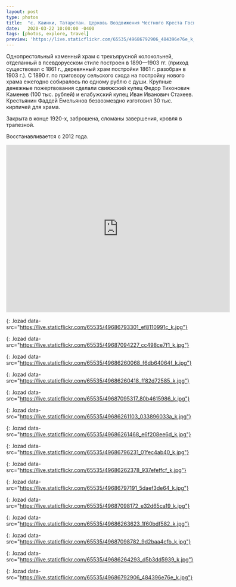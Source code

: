 ```yaml
---
layout: post
type: photos
title:  "с. Каинки, Татарстан. Церковь Воздвижения Честного Креста Господня"
date:   2020-03-22 10:00:00 -0400
tags: [photos, explore, travel]
preview: 'https://live.staticflickr.com/65535/49686792906_484396e76e_k_d.jpg'
---
```


Однопрестольный каменный храм с трехъярусной колокольней, отделанный в псевдорусском стиле построен в 1890—1903 гг. (приход существовал с 1861 г., деревянный храм постройки 1861 г. разобран в 1903 г.).
С 1890 г. по приговору сельского схода на постройку нового храма ежегодно собиралось по одному рублю с души. Крупные денежные пожертвования сделали свияжский купец Федор Тихонович Каменев (100 тыс. рублей) и елабужский купец Иван Иванович Стахеев. Крестьянин Фаддей Емельянов безвозмездно изготовил 30 тыс. кирпичей для храма. 

Закрыта в конце 1920-х, заброшена, сломаны завершения, кровля в трапезной.

Восстанавливается с 2012 года.

<iframe src="https://www.google.com/maps/embed?pb=!1m14!1m12!1m3!1d1967.161342458249!2d48.53224956692228!3d55.644905086703425!2m3!1f0!2f0!3f0!3m2!1i1024!2i768!4f13.1!5e1!3m2!1sen!2sca!4v1584895859877!5m2!1sen!2sca" width="600" height="450" frameborder="0" style="border:0" allowfullscreen="" loading="lazy" class="post-map"></iframe>

![](){: .lozad data-src="https://live.staticflickr.com/65535/49686793301_ef8110991c_k.jpg"}

![](){: .lozad data-src="https://live.staticflickr.com/65535/49687094227_cc498ce7f1_k.jpg"}

![](){: .lozad data-src="https://live.staticflickr.com/65535/49686260068_f6db64064f_k.jpg"}

![](){: .lozad data-src="https://live.staticflickr.com/65535/49686260418_ff82d72585_k.jpg"}

![](){: .lozad data-src="https://live.staticflickr.com/65535/49687095317_80b4615986_k.jpg"}

![](){: .lozad data-src="https://live.staticflickr.com/65535/49686261103_033896033a_k.jpg"}

![](){: .lozad data-src="https://live.staticflickr.com/65535/49686261468_e6f208ee6d_k.jpg"}

![](){: .lozad data-src="https://live.staticflickr.com/65535/49686796231_01fec4ab40_k.jpg"}

![](){: .lozad data-src="https://live.staticflickr.com/65535/49686262378_937efeffcf_k.jpg"}

![](){: .lozad data-src="https://live.staticflickr.com/65535/49686797191_5daef3de64_k.jpg"}

![](){: .lozad data-src="https://live.staticflickr.com/65535/49687098172_e32d65ca19_k.jpg"}

![](){: .lozad data-src="https://live.staticflickr.com/65535/49686263623_1f60bdf582_k.jpg"}

![](){: .lozad data-src="https://live.staticflickr.com/65535/49687098782_9d2baa4cfb_k.jpg"}

![](){: .lozad data-src="https://live.staticflickr.com/65535/49686264293_d5b3dd5939_k.jpg"}

![](){: .lozad data-src="https://live.staticflickr.com/65535/49686792906_484396e76e_k.jpg"}
